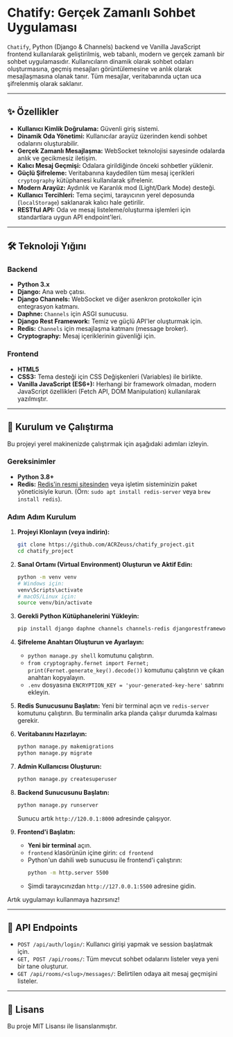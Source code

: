 # Chatify: Gerçek Zamanlı Sohbet Uygulaması

`Chatify`, Python (Django & Channels) backend ve Vanilla JavaScript frontend kullanılarak geliştirilmiş, web tabanlı, modern ve gerçek zamanlı bir sohbet uygulamasıdır. Kullanıcıların dinamik olarak sohbet odaları oluşturmasına, geçmiş mesajları görüntülemesine ve anlık olarak mesajlaşmasına olanak tanır. Tüm mesajlar, veritabanında uçtan uca şifrelenmiş olarak saklanır.

---

## ✨ Özellikler

-   **Kullanıcı Kimlik Doğrulama:** Güvenli giriş sistemi.
-   **Dinamik Oda Yönetimi:** Kullanıcılar arayüz üzerinden kendi sohbet odalarını oluşturabilir.
-   **Gerçek Zamanlı Mesajlaşma:** WebSocket teknolojisi sayesinde odalarda anlık ve gecikmesiz iletişim.
-   **Kalıcı Mesaj Geçmişi:** Odalara girildiğinde önceki sohbetler yüklenir.
-   **Güçlü Şifreleme:** Veritabanına kaydedilen tüm mesaj içerikleri `cryptography` kütüphanesi kullanılarak şifrelenir.
-   **Modern Arayüz:** Aydınlık ve Karanlık mod (Light/Dark Mode) desteği.
-   **Kullanıcı Tercihleri:** Tema seçimi, tarayıcının yerel deposunda (`localStorage`) saklanarak kalıcı hale getirilir.
-   **RESTful API:** Oda ve mesaj listeleme/oluşturma işlemleri için standartlara uygun API endpoint'leri.

---

## 🛠️ Teknoloji Yığını

### Backend
-   **Python 3.x**
-   **Django:** Ana web çatısı.
-   **Django Channels:** WebSocket ve diğer asenkron protokoller için entegrasyon katmanı.
-   **Daphne:** `Channels` için ASGI sunucusu.
-   **Django Rest Framework:** Temiz ve güçlü API'ler oluşturmak için.
-   **Redis:** `Channels` için mesajlaşma katmanı (message broker).
-   **Cryptography:** Mesaj içeriklerinin güvenliği için.

### Frontend
-   **HTML5**
-   **CSS3:** Tema desteği için CSS Değişkenleri (Variables) ile birlikte.
-   **Vanilla JavaScript (ES6+):** Herhangi bir framework olmadan, modern JavaScript özellikleri (Fetch API, DOM Manipulation) kullanılarak yazılmıştır.

---

## 🚀 Kurulum ve Çalıştırma

Bu projeyi yerel makinenizde çalıştırmak için aşağıdaki adımları izleyin.

### Gereksinimler
-   **Python 3.8+**
-   **Redis:** [Redis'in resmi sitesinden](https://redis.io/docs/latest/operate/oss_and_stack/install/install-redis/) veya işletim sisteminizin paket yöneticisiyle kurun. (Örn: `sudo apt install redis-server` veya `brew install redis`).

### Adım Adım Kurulum

1.  **Projeyi Klonlayın (veya indirin):**
    ```bash
    git clone https://github.com/ACRZeuss/chatify_project.git
    cd chatify_project
    ```

2.  **Sanal Ortamı (Virtual Environment) Oluşturun ve Aktif Edin:**
    ```bash
    python -m venv venv
    # Windows için:
    venv\Scripts\activate
    # macOS/Linux için:
    source venv/bin/activate
    ```

3.  **Gerekli Python Kütüphanelerini Yükleyin:**
    ```bash
    pip install django daphne channels channels-redis djangorestframework django-cors-headers cryptography
    ```

4.  **Şifreleme Anahtarı Oluşturun ve Ayarlayın:**
    -   `python manage.py shell` komutunu çalıştırın.
    -   `from cryptography.fernet import Fernet; print(Fernet.generate_key().decode())` komutunu çalıştırın ve çıkan anahtarı kopyalayın.
    -   `.env` dosyasına `ENCRYPTION_KEY = 'your-generated-key-here'` satırını ekleyin.

5.  **Redis Sunucusunu Başlatın:**
    Yeni bir terminal açın ve `redis-server` komutunu çalıştırın. Bu terminalin arka planda çalışır durumda kalması gerekir.

6.  **Veritabanını Hazırlayın:**
    ```bash
    python manage.py makemigrations
    python manage.py migrate
    ```

7.  **Admin Kullanıcısı Oluşturun:**
    ```bash
    python manage.py createsuperuser
    ```

8.  **Backend Sunucusunu Başlatın:**
    ```bash
    python manage.py runserver
    ```
    Sunucu artık `http://120.0.1:8000` adresinde çalışıyor.

9.  **Frontend'i Başlatın:**
    -   **Yeni bir terminal** açın.
    -   `frontend` klasörünün içine girin: `cd frontend`
    -   Python'un dahili web sunucusu ile frontend'i çalıştırın:
        ```bash
        python -m http.server 5500
        ```
    -   Şimdi tarayıcınızdan `http://127.0.0.1:5500` adresine gidin.

Artık uygulamayı kullanmaya hazırsınız!

---

## 📝 API Endpoints

-   `POST /api/auth/login/`: Kullanıcı girişi yapmak ve session başlatmak için.
-   `GET, POST /api/rooms/`: Tüm mevcut sohbet odalarını listeler veya yeni bir tane oluşturur.
-   `GET /api/rooms/<slug>/messages/`: Belirtilen odaya ait mesaj geçmişini listeler.

---

## 📄 Lisans

Bu proje MIT Lisansı ile lisanslanmıştır.